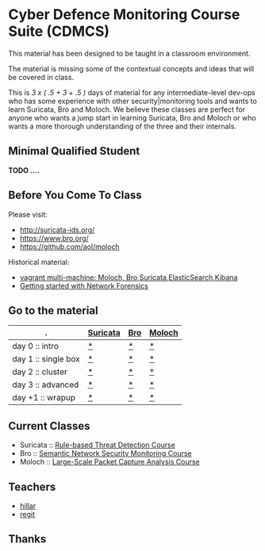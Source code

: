 # Cyber Defence Monitoring Course Suite (CDMCS)

This material has been designed to be taught in a classroom environment.

The material is missing some of the contextual concepts and ideas that will be covered in class.

This is *3 x ( .5 + 3 + .5 )* days of material for any intermediate-level dev-ops who has some experience with other security|monitoring tools and wants to learn Suricata, Bro and Moloch. We believe these classes are perfect for anyone who wants a jump start in learning Suricata, Bro and Moloch or who wants a more thorough understanding of the three and their internals.

## Minimal Qualified Student

**TODO ....**

## Before You Come To Class

Please visit:

 * http://suricata-ids.org/
 * https://www.bro.org/
 * https://github.com/aol/moloch

Historical material:
 * [vagrant multi-machine: Moloch, Bro,Suricata,ElasticSearch,Kibana](https://github.com/hillar/vagrant_moloch_bro_suricata)
 * [Getting started with
Network Forensics](http://slides.com/hillar/network-forensics#/)

## Go to the material

.| [Suricata](./suricata/README.md) | [Bro](./bro/README.md) | [Moloch](./moloch/README.md)  
--- | --- | --- | ---
day 0 :: intro| [*](/suricata/README.md#day-0) | [*](/bro/README.md#day-0) | [*](/moloch/README.md#day-0)
day 1  :: single box| [*](/suricata/README.md#day-1--single-box) | [*](/bro/README.md#day-1--single-box) | [*](/moloch/README.md#day-1--single-box)
day 2 :: cluster| [*](/suricata/README.md#day-2--cluster) | [*](/bro/README.md#day-2--cluster) | [*](/moloch/README.md#day-2--cluster)
day 3 :: advanced| [*](/suricata/README.md#day-3--advanced-usage)| [*](/bro/README.md#day-3--advanced-usage)| [*](/moloch/README.md#day-3--advanced-usage)
day +1 :: wrapup| [*](/suricata/README.md#day-1)| [*](/bro/README.md#day-1) | [*](./moloch/day_last/README.md)

## Current Classes

 * Suricata :: [Rule-based Threat Detection Course](https://ccdcoe.org/cyber-defence-monitoring-course-suite-module-1.html)
 * Bro :: [Semantic Network Security Monitoring Course](https://ccdcoe.org/cyber-defence-monitoring-course-suite-module-2.html)
 * Moloch :: [Large-Scale Packet Capture Analysis Course](https://ccdcoe.org/cyber-defence-monitoring-course-suite-module-3.html)

## Teachers

 * [hillar](https://github.com/hillar)
 * [regit](https://github.com/regit)
 
 
## Thanks
